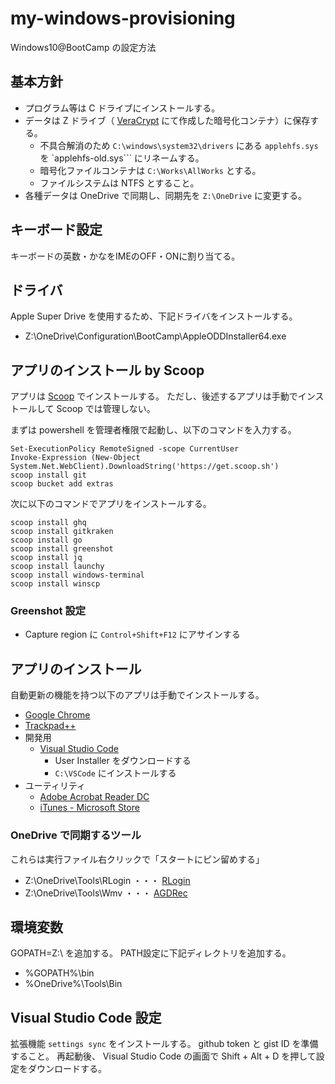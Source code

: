 # my-windows-provisioning
Windows10@BootCamp の設定方法


## 基本方針
* プログラム等は C ドライブにインストールする。
* データは Z ドライブ（ [VeraCrypt](https://www.veracrypt.fr/en/Downloads.html) にて作成した暗号化コンテナ）に保存する。
  * 不具合解消のため ```C:\windows\system32\drivers``` にある ```applehfs.sys``` を `applehfs-old.sys``` にリネームする。
  * 暗号化ファイルコンテナは `C:\Works\AllWorks` とする。
  * ファイルシステムは NTFS とすること。
* 各種データは OneDrive で同期し、同期先を `Z:\OneDrive` に変更する。


## キーボード設定
キーボードの英数・かなをIMEのOFF・ONに割り当てる。


## ドライバ
Apple Super Drive を使用するため、下記ドライバをインストールする。
- Z:\OneDrive\Configuration\BootCamp\AppleODDInstaller64.exe


## アプリのインストール by Scoop
アプリは [Scoop](https://scoop.sh/) でインストールする。
ただし、後述するアプリは手動でインストールして Scoop では管理しない。

まずは powershell を管理者権限で起動し、以下のコマンドを入力する。

```
Set-ExecutionPolicy RemoteSigned -scope CurrentUser
Invoke-Expression (New-Object System.Net.WebClient).DownloadString('https://get.scoop.sh')
scoop install git
scoop bucket add extras
```

次に以下のコマンドでアプリをインストールする。

```
scoop install ghq
scoop install gitkraken
scoop install go
scoop install greenshot
scoop install jq
scoop install launchy
scoop install windows-terminal
scoop install winscp
```

### Greenshot 設定
* Capture region に ```Control+Shift+F12``` にアサインする


## アプリのインストール
自動更新の機能を持つ以下のアプリは手動でインストールする。

  - [Google Chrome](https://www.google.co.jp/chrome/browser/desktop/)
  - [Trackpad++](http://trackpad.forbootcamp.org/#download)
- 開発用
  - [Visual Studio Code](https://code.visualstudio.com/download)
    - User Installer をダウンロードする
    - ```C:\VSCode``` にインストールする
- ユーティリティ
  - [Adobe Acrobat Reader DC](https://get.adobe.com/jp/reader/)
  - [iTunes - Microsoft Store](https://www.microsoft.com/ja-jp/p/itunes/9pb2mz1zmb1s?cid=appledotcom&rtc=1&activetab=pivot:overviewtab)


### OneDrive で同期するツール
これらは実行ファイル右クリックで「スタートにピン留めする」
- Z:\OneDrive\Tools\RLogin ・・・ [RLogin](http://nanno.dip.jp/softlib/man/rlogin/)
- Z:\OneDrive\Tools\Wmv ・・・ [AGDRec](http://t-ishii.la.coocan.jp/download/AGDRec.html)


## 環境変数
GOPATH=Z:\ を追加する。
PATH設定に下記ディレクトリを追加する。
- %GOPATH%\bin
- %OneDrive%\Tools\Bin


## Visual Studio Code 設定
拡張機能 `settings sync` をインストールする。 github token と gist ID を準備すること。
再起動後、 Visual Studio Code の画面で Shift + Alt + D を押して設定をダウンロードする。


